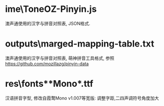 # ime\ToneOZ-Pinyin.js

澳声通使用的汉字与拼音对照表, JSON格式.

# outputs\marged-mapping-table.txt

澳声通使用的汉字与拼音对照表, 萌神拼音工具格式, 参照 https://github.com/mozillazg/pinyin-data

# res\fonts\*\*Mono*.ttf

汉语拼音字型, 修改自霞鹜Mono v1.007等宽版: 调整字距,二四声调符号角度加大